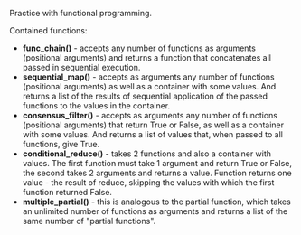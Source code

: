 Practice with functional programming.

Contained functions:
- **func_chain()** - accepts any number of functions as arguments (positional arguments) and returns a function that concatenates all passed in sequential execution.
- **sequential_map()** - accepts as arguments any number of functions (positional arguments) as well as a container with some values. And returns a list of the results of sequential application of the passed functions to the values in the container.
- **consensus_filter()** - accepts as arguments any number of functions (positional arguments) that return True or False, as well as a container with some values. And returns a list of values that, when passed to all functions, give True.
- **conditional_reduce()** - takes 2 functions and also a container with values. The first function must take 1 argument and return True or False,    the second takes 2 arguments and returns a value. Function returns one value - the result of reduce, skipping the values with which the first function returned False.
- **multiple_partial()** - this is analogous to the partial function, which takes an unlimited number of functions as arguments and returns a list of the same number of "partial functions".
